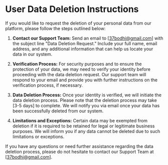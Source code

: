 # User Data Deletion Instructions

If you would like to request the deletion of your personal data from our platform, please follow the steps outlined below:

1. **Contact our Support Team:**
        Send an email to [37bodhi@gmail.com] with the subject line "Data Deletion Request."
        Include your full name, email address, and any additional information that can help us locate your data in our system.

2. **Verification Process:**
        For security purposes and to ensure the protection of your data, we may need to verify your identity before proceeding with the data deletion request.
        Our support team will respond to your email and provide you with further instructions on the verification process, if necessary.

3. **Data Deletion Process:**
        Once your identity is verified, we will initiate the data deletion process.
        Please note that the deletion process may take [3-5 days] to complete.
        We will notify you via email once your data has been successfully deleted from our system.

4. **Limitations and Exceptions:**
        Certain data may be exempted from deletion if it is required to be retained for legal or legitimate business purposes.
        We will inform you if any data cannot be deleted due to such limitations or exceptions.

If you have any questions or need further assistance regarding the data deletion process, please do not hesitate to contact our Support Team at [37bodhi@gmail.com].
